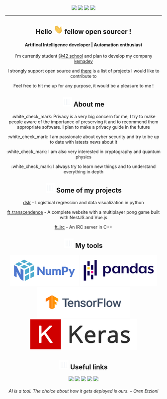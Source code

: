 <div align=center>
	<img src="https://img.shields.io/badge/Age-25-blue">
	<img src="https://img.shields.io/badge/Focus-AI%20%2F%20Automation%20%2F%20SysAdmin-brightgreen">
	<img src="https://img.shields.io/badge/Location-Lyon,%20France-brightgreen">
	<img src="https://img.shields.io/badge/Languages-French%20%2F%20English-brightgreen">
</div>

***

<h2 align=center>
	<p>Hello <img src="https://github.com/kema-dev/kema-dev/blob/main/assets/hi.gif?raw=true" width="30vh" height="30vh"> fellow open sourcer !</p>
</h2>
<h4 align=center>
	Artifical Intelligence developer | Automation enthusiast
</h4>

<p align=center>I'm currently student <a href="https://42.fr/">@42 school</a> and plan to develop my company <a href="https://github.com/kemadev">kemadev</a></p>
<p align=center>I strongly support open source and <a href="https://github.com/kema-dev/awesome-projects">there</a> is a list of projects I would like to contribute to</p>
<p align=center>Feel free to hit me up for any purpose, it would be a pleasure to me !</p>

<h2 align=center>
<img src="assets/graph.gif" width="30vh" height="30vh"> About me
</h2>

<div align=center>
<p>:white_check_mark: Privacy is a very big concern for me, I try to make people aware of the importance of preserving it and to recommend them appropriate software. I plan to make a privacy guide in the future<p>

<p>:white_check_mark: I am passionate about cyber security and try to be up to date with latests news about it</p>

<p>:white_check_mark: I am also very interested in cryptography and quantum physics</p>

<p>:white_check_mark: I always try to learn new things and to understand everything in depth</p>
</div>

<h2 align=center>
<img src="assets/graph.gif" width="30vh" height="30vh"> Some of my projects
</h2>

<div align=center>
<p><a align=center href="https://github.com/kema-dev/dslr">dslr</a> - Logistical regression and data visualization in python</p>
<p><a align=center href="https://github.com/kema-dev/ft_transcendence">ft_transcendence</a> - A complete website with a multiplayer pong game built with NestJS and Vue.js</p>
<p><a align=center href="https://github.com/kema-dev/ft_irc">ft_irc</a> - An IRC server in C++</p>
</div>

<h2 align=center>
<img src="assets/graph.gif" width="30vh" height="30vh"> My tools
</h2>

<p align=center>
<a href="https://numpy.org/"><img height="100vh" src="https://github.com/kema-dev/kema-dev/blob/main/assets/numpy_logo_2020.svg?raw=true" alt="numpy"></a>
<a href="https://pandas.pydata.org/"><img height="100vh" src="https://github.com/kema-dev/kema-dev/blob/main/assets/pandas.svg?raw=true" alt="pandas"></a>
<a href="https://www.tensorflow.org/"><img height="100vh" src="assets/TF_FullColor_Horizontal.svg"></a>
<a href="https://keras.io/"><img height="100vh" src="assets/keras_logo.png"></a>
</p>

<h2 align=center>
<img src="assets/graph.gif" width="30vh" height="30vh"> Useful links
</h2>

<p align=center>
<a href="mailto:contact@kemadev.fr" ><img src="https://img.shields.io/badge/mail-contact%40kemadev.fr-blue"></a>
<a href="https://kemadev.fr"><img src="https://img.shields.io/website?down_color=lightgrey&down_message=offline&up_color=blue&up_message=kemadev.fr&url=https%3A%2F%2Fkemadev.fr"></a>
<a href="https://kemadev.fr/wp-content/uploads/2022/06/jeremy_jourdan_resume_francais.pdf"><img src="https://img.shields.io/badge/resume-fran%C3%A7ais-blue"></a>
<a href="https://kemadev.fr/wp-content/uploads/2022/06/jeremy_jourdan_resume_english.pdf"><img src="https://img.shields.io/badge/resume-english-blue"></a>
<a href="https://www.linkedin.com/in/jeremy-jourdan-kemadev/"><img src="https://img.shields.io/badge/LinkedIn-J%C3%A9r%C3%A9my%20Jourdan-blue"></a>
</p>

<h6 align=center>
AI is a tool. The choice about how it gets deployed is ours. – Oren Etzioni
</h6>
